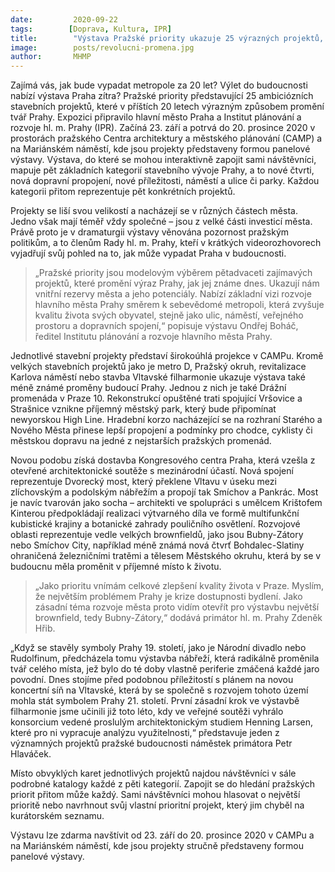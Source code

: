 ```yaml
---
date:         2020-09-22
tags:        [Doprava, Kultura, IPR]
title:        "Výstava Pražské priority ukazuje 25 výrazných projektů, které zásadně změní tvář Prahy"
image: 	      posts/revolucni-promena.jpg
author:       MHMP
---
```


Zajímá vás, jak bude vypadat metropole za 20 let? Výlet do budoucnosti nabízí výstava Praha zítra? Pražské priority představující 25 ambiciózních stavebních projektů, které v příštích 20 letech výrazným způsobem promění tvář Prahy. Expozici připravilo hlavní město Praha a Institut plánování a rozvoje hl. m. Prahy (IPR). Začíná 23. září a potrvá do 20. prosince 2020 v prostorách pražského Centra architektury a městského plánování (CAMP) a na Mariánském náměstí, kde jsou projekty představeny formou panelové výstavy. Výstava, do které se mohou interaktivně zapojit sami návštěvníci, mapuje pět základních kategorií stavebního vývoje Prahy, a to nové čtvrti, nová dopravní propojení, nové příležitosti, náměstí a ulice či parky. Každou kategorii přitom reprezentuje pět konkrétních projektů.

Projekty se liší svou velikostí a nacházejí se v různých částech města. Jedno však mají téměř vždy společné – jsou z velké části investicí města. Právě proto je v dramaturgii výstavy věnována pozornost pražským politikům, a to členům Rady hl. m. Prahy, kteří v krátkých videorozhovorech vyjadřují svůj pohled na to, jak může vypadat Praha v budoucnosti. 

> „Pražské priority jsou modelovým výběrem pětadvaceti zajímavých projektů, které promění výraz Prahy, jak jej známe dnes. Ukazují nám vnitřní rezervy města a jeho potenciály. Nabízí základní vizi rozvoje hlavního města Prahy směrem k sebevědomé metropoli, která zvyšuje kvalitu života svých obyvatel, stejně jako ulic, náměstí, veřejného prostoru a dopravních spojení,“ popisuje výstavu Ondřej Boháč, ředitel Institutu plánování a rozvoje hlavního města Prahy. 

Jednotlivé stavební projekty představí širokoúhlá projekce v CAMPu. Kromě velkých stavebních projektů jako je metro D, Pražský okruh, revitalizace Karlova náměstí nebo stavba Vltavské filharmonie ukazuje výstava také méně známé proměny budoucí Prahy. Jednou z nich je také Drážní promenáda v Praze 10. Rekonstrukcí opuštěné trati spojující Vršovice a Strašnice vznikne příjemný městský park, který bude připomínat newyorskou High Line. Hradební korzo nacházející se na rozhraní Starého a Nového Města přinese lepší propojení a podmínky pro chodce, cyklisty či městskou dopravu na jedné z nejstarších pražských promenád.

Novou podobu získá dostavba Kongresového centra Praha, která vzešla z otevřené architektonické soutěže s mezinárodní účastí. Nová spojení reprezentuje Dvorecký most, který překlene Vltavu v úseku mezi zlíchovským a podolským nábřežím a propojí tak Smíchov a Pankrác. Most je navíc tvarován jako socha – architekti ve spolupráci s umělcem Krištofem Kinterou předpokládají realizaci výtvarného díla ve formě multifunkční kubistické krajiny a botanické zahrady pouličního osvětlení. Rozvojové oblasti reprezentuje vedle velkých brownfieldů, jako jsou Bubny-Zátory nebo Smíchov City, například méně známá nová čtvrť Bohdalec-Slatiny ohraničená železničními tratěmi a tělesem Městského okruhu, která by se v budoucnu měla proměnit v příjemné místo k životu.

> „Jako prioritu vnímám celkové zlepšení kvality života v Praze. Myslím, že největším problémem Prahy je krize dostupnosti bydlení. Jako zásadní téma rozvoje města proto vidím otevřít pro výstavbu největší brownfield, tedy Bubny-Zátory,“ dodává primátor hl. m. Prahy Zdeněk Hřib.

„Když se stavěly symboly Prahy 19. století, jako je Národní divadlo nebo Rudolfinum, předcházela tomu výstavba nábřeží, která radikálně proměnila tvář celého místa, jež bylo do té doby vlastně periferie zmáčená každé jaro povodní. Dnes stojíme před podobnou příležitostí s plánem na novou koncertní síň na Vltavské, která by se společně s rozvojem tohoto území mohla stát symbolem Prahy 21. století. První zásadní krok ve výstavbě filharmonie jsme učinili již toto léto, kdy ve veřejné soutěži vyhrálo konsorcium vedené proslulým architektonickým studiem Henning Larsen, které pro ni vypracuje analýzu využitelnosti,“ představuje jeden z významných projektů pražské budoucnosti náměstek primátora Petr Hlaváček.

Místo obvyklých karet jednotlivých projektů najdou návštěvníci v sále podrobné katalogy každé z pěti kategorií. Zapojit se do hledání pražských priorit přitom může každý. Sami návštěvníci mohou hlasovat o největší prioritě nebo navrhnout svůj vlastní prioritní projekt, který jim chyběl na kurátorském seznamu.

Výstavu lze zdarma navštívit od 23. září do 20. prosince 2020 v CAMPu a na Mariánském náměstí, kde jsou projekty stručně představeny formou panelové výstavy.
